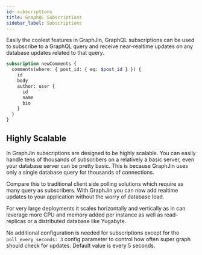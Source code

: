 ```yaml
---
id: subscriptions
title: GraphQL Subscriptions
sidebar_label: Subscriptions
---
```


Easily the coolest features in GraphJin, GraphQL subscriptions can be used to subscribe to a GraphQL query and receive near-realtime updates on any database updates
related to that query.

```graphql
subscription newComments {
  comments(where: { post_id: { eq: $post_id } }) {
    id
    body
    author: user {
      id
      name
      bio
    }
  }
}
```

## Highly Scalable

In GraphJin subscriptions are designed to be highly scalable. You can easily handle tens of thousands of subscribers on a relatively a basic server, even your database server can be pretty basic. This is because GraphJin uses only a single database query for thousands of connections.

Compare this to traditional client side polling solutions which require as many query as subscribers. With GraphJin you can now add realtime updates to your application without the worry of database load.

For very large deployments it scales horizontally and vertically as in can leverage more CPU and memory added per instance as well as read-replicas or a distributed database like Yugabyte.

No additional configuration is needed for subscriptions except for the `poll_every_seconds: 3` config parameter to control how often super graph should check for updates. Default value is every 5 seconds.
